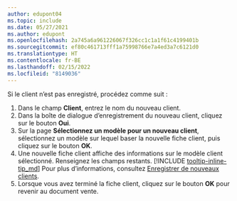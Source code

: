```yaml
---
author: edupont04
ms.topic: include
ms.date: 05/27/2021
ms.author: edupont
ms.openlocfilehash: 2a745a6a961226067f326cc1c1a1f61c4199401b
ms.sourcegitcommit: ef80c461713fff1a75998766e7a4ed3a7c6121d0
ms.translationtype: HT
ms.contentlocale: fr-BE
ms.lasthandoff: 02/15/2022
ms.locfileid: "8149036"
---
```

Si le client n’est pas enregistré, procédez comme suit :

1. Dans le champ **Client**, entrez le nom du nouveau client.
2. Dans la boîte de dialogue d’enregistrement du nouveau client, cliquez sur le bouton **Oui**.
3. Sur la page **Sélectionnez un modèle pour un nouveau client**, sélectionnez un modèle sur lequel baser la nouvelle fiche client, puis cliquez sur le bouton **OK**.
4. Une nouvelle fiche client affiche des informations sur le modèle client sélectionné. Renseignez les champs restants. [!INCLUDE [tooltip-inline-tip_md](tooltip-inline-tip_md.md)] Pour plus d’informations, consultez [Enregistrer de nouveaux clients](../sales-how-register-new-customers.md).  
5. Lorsque vous avez terminé la fiche client, cliquez sur le bouton **OK** pour revenir au document vente.
